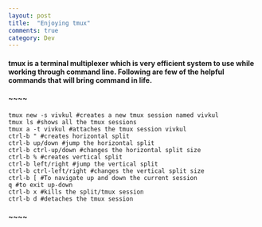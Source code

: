 ```yaml
---
layout: post
title:  "Enjoying tmux"
comments: true
category: Dev
---
```


#### tmux is a terminal multiplexer which is very efficient system to use while working through command line. Following are few of the helpful commands that will bring command in life.

#### ~~~~
	tmux new -s vivkul #creates a new tmux session named vivkul
	tmux ls #shows all the tmux sessions
	tmux a -t vivkul #attaches the tmux session vivkul
	ctrl-b " #creates horizontal split
	ctrl-b up/down #jump the horizontal split
	ctrl-b ctrl-up/down #changes the horizontal split size
	ctrl-b % #creates vertical split
	ctrl-b left/right #jump the vertical split
	ctrl-b ctrl-left/right #changes the vertical split size
	ctrl-b [ #To navigate up and down the current session
	q #to exit up-down
	ctrl-b x #kills the split/tmux session
	ctrl-b d #detaches the tmux session
#### ~~~~
